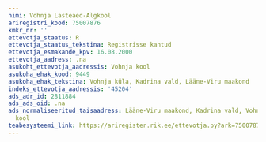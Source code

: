 ```yaml
---
nimi: Vohnja Lasteaed-Algkool
ariregistri_kood: 75007876
kmkr_nr: ''
ettevotja_staatus: R
ettevotja_staatus_tekstina: Registrisse kantud
ettevotja_esmakande_kpv: 16.08.2000
ettevotja_aadress: .na
asukoht_ettevotja_aadressis: Vohnja kool
asukoha_ehak_kood: 9449
asukoha_ehak_tekstina: Vohnja küla, Kadrina vald, Lääne-Viru maakond
indeks_ettevotja_aadressis: '45204'
ads_adr_id: 2811884
ads_ads_oid: .na
ads_normaliseeritud_taisaadress: Lääne-Viru maakond, Kadrina vald, Vohnja küla, Vohnja
  kool
teabesysteemi_link: https://ariregister.rik.ee/ettevotja.py?ark=75007876&ref=rekvisiidid
---
```

